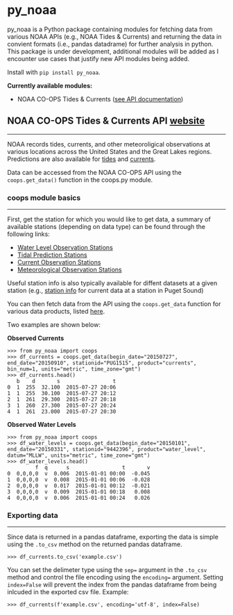 # py_noaa
py_noaa is a Python package containing modules for fetching data from various NOAA APIs (e.g., NOAA Tides & Currents) and returning the data in convient formats (i.e., pandas datadrame) for further analysis in python. This package is under development, additional modules will be added as I encounter use cases that justify new API modules being added.

Install with `pip install py_noaa`.

**Currently available modules:**
- NOAA CO-OPS Tides & Currents ([see API documentation](https://tidesandcurrents.noaa.gov/api/))

## NOAA CO-OPS Tides & Currents API [website](https://tidesandcurrents.noaa.gov/)
---
NOAA records tides, currents, and other meteoroligical observations at various locations across the United States and the Great Lakes regions. Predictions are also available for [tides](https://tidesandcurrents.noaa.gov/tide_predictions.html) and [currents](https://tidesandcurrents.noaa.gov/noaacurrents/Help).

Data can be accessed from the NOAA CO-OPS API using the `coops.get_data()` function in the coops.py module.

### coops module basics
---
First, get the station for which you would like to get data, a summary of available stations (depending on data type) can be found through the following links:

- [Water Level Observation Stations](https://tidesandcurrents.noaa.gov/stations.html?type=Water+Levels)
- [Tidal Prediction Stations](https://tidesandcurrents.noaa.gov/tide_predictions.html)
- [Current Observation Stations](https://tidesandcurrents.noaa.gov/cdata/StationList?type=Current+Data&filter=active)
- [Meteorological Observation Stations](https://tidesandcurrents.noaa.gov/stations.html?type=Meteorological%20Observations)

Useful station info is also typically available for diffent datasets at a given station (e.g., [station info](https://tidesandcurrents.noaa.gov/cdata/StationInfo?id=PUG1515) for current data at a station in Puget Sound)

You can then fetch data from the API using the `coops.get_data` function for various data products, listed [here](https://tidesandcurrents.noaa.gov/api/#products). 

Two examples are shown below:

**Observed Currents**
```
>>> from py_noaa import coops
>>> df_currents = coops.get_data(begin_date="20150727", end_date="20150910", stationid="PUG1515", product="currents", bin_num=1, units="metric", time_zone="gmt")
>>> df_currents.head()
   b    d       s                 t
0  1  255  32.100  2015-07-27 20:06
1  1  255  30.100  2015-07-27 20:12
2  1  261  29.300  2015-07-27 20:18
3  1  260  27.300  2015-07-27 20:24
4  1  261  23.000  2015-07-27 20:30
```

**Observed Water Levels**

```
>>> from py_noaa import coops
>>> df_water_levels = coops.get_data(begin_date="20150101", end_date="20150331", stationid="9442396", product="water_level", datum="MLLW", units="metric", time_zone="gmt")
>>> df_water_levels.head()
         f  q      s                 t       v
0  0,0,0,0  v  0.006  2015-01-01 00:00  -0.045
1  0,0,0,0  v  0.008  2015-01-01 00:06  -0.028
2  0,0,0,0  v  0.017  2015-01-01 00:12  -0.021
3  0,0,0,0  v  0.009  2015-01-01 00:18   0.008
4  0,0,0,0  v  0.006  2015-01-01 00:24   0.026
```

### Exporting data 
---
Since data is returned in a pandas dataframe, exporting the data is simple using the `.to_csv` method on the returned pandas dataframe. 

``` 
>>> df_currents.to_csv('example.csv')
```

You can set the delimeter type using the `sep=` argument in the `.to_csv` method and control the file encoding using the `encoding=` argument. Setting `index=False` will prevent the index from the pandas dataframe from being inlcuded in the exported csv file. Example:

```
>>> df_currents(f'example.csv', encoding='utf-8', index=False)
```